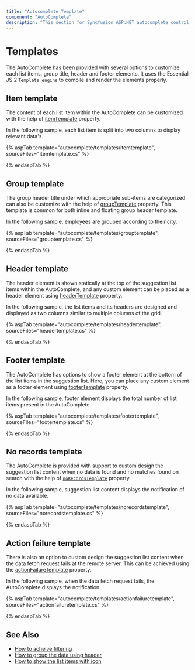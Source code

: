 ```yaml
---
title: "Autocomplete Template"
component: "AutoComplete"
description: "This section for Syncfusion ASP.NET autocomplete control shows how to customize the appearance of each item in the pop-up list using template option."
---
```


# Templates

The AutoComplete has been provided with several options to customize each list items, group title, header
and footer elements. It uses the Essential JS 2 `Template engine` to compile
and render the elements properly.

## Item template

The content of each list item within the AutoComplete can be customized with the help of
[itemTemplate](https://help.syncfusion.com/cr/cref_files/aspnetcore-js2/Syncfusion.EJ2~Syncfusion.EJ2.DropDowns.AutoComplete~ItemTemplate.html) property.

In the following sample, each list item is split into two columns to display relevant data's.

{% aspTab template="autocomplete/templates/itemtemplate", sourceFiles="itemtemplate.cs" %}

{% endaspTab %}

## Group template

The group header title under which appropriate sub-items are categorized can also be customize
with the help of [groupTemplate](https://help.syncfusion.com/cr/cref_files/aspnetcore-js2/Syncfusion.EJ2~Syncfusion.EJ2.DropDowns.AutoComplete~GroupTemplate.html) property. This template is common
for both inline and floating group header template.

In the following sample, employees are grouped according to their city.

{% aspTab template="autocomplete/templates/grouptemplate", sourceFiles="grouptemplate.cs" %}

{% endaspTab %}

## Header template

The header element is shown statically at the top of the suggestion list items
within the AutoComplete, and any custom element can be placed as a header element using
[headerTemplate](https://help.syncfusion.com/cr/cref_files/aspnetcore-js2/Syncfusion.EJ2~Syncfusion.EJ2.DropDowns.AutoComplete~HeaderTemplate.html) property.

In the following sample, the list items and its headers are designed and displayed as two columns similar to multiple columns of the grid.

{% aspTab template="autocomplete/templates/headertemplate", sourceFiles="headertemplate.cs" %}

{% endaspTab %}

## Footer template

The AutoComplete has options to show a footer element at the bottom of the list items in the
suggestion list. Here, you can place any custom element as a footer element using
[footerTemplate](https://help.syncfusion.com/cr/cref_files/aspnetcore-js2/Syncfusion.EJ2~Syncfusion.EJ2.DropDowns.AutoComplete~FooterTemplate.html) property.

In the following sample, footer element displays the total number of list items present in the AutoComplete.

{% aspTab template="autocomplete/templates/footertemplate", sourceFiles="footertemplate.cs" %}

{% endaspTab %}

## No records template

The AutoComplete is provided with support to custom design the suggestion list content when no data is
found and no matches found on search with the help of
[`noRecordsTemplate`](https://help.syncfusion.com/cr/cref_files/aspnetcore-js2/Syncfusion.EJ2~Syncfusion.EJ2.DropDowns.AutoComplete~NoRecordsTemplate.html) property.

In the following sample, suggestion list content displays the notification of no data available.

{% aspTab template="autocomplete/templates/norecordstemplate", sourceFiles="norecordstemplate.cs" %}

{% endaspTab %}

## Action failure template

There is also an option to custom design the suggestion list content when the data fetch request
fails at the remote server. This can be achieved using the
[actionFailureTemplate](https://help.syncfusion.com/cr/cref_files/aspnetcore-js2/Syncfusion.EJ2~Syncfusion.EJ2.DropDowns.AutoComplete~ActionFailureTemplate.html) property.

In the following sample, when the data fetch request fails, the AutoComplete displays the notification.

{% aspTab template="autocomplete/templates/actionfailuretemplate", sourceFiles="actionfailuretemplate.cs" %}

{% endaspTab %}

## See Also

* [How to acheive filtering](./filtering/)
* [How to group the data using header](./grouping#grouping)
* [How to show the list items with icon](./how-to/icon-support/)